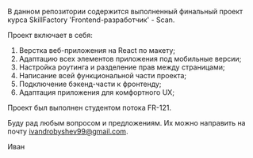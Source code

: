 В данном репозитории содержится выполненный финальный проект курса SkillFactory 'Frontend-разработчик' - Scan.

Проект включает в себя:

1. Верстка веб-приложения на React по макету;
2. Адаптацию всех элементов приложения под мобильные версии;
3. Настройка роутинга и разделение прав между страницами;
4. Написание всей функциональной части проекта;
5. Подключение бэкенд-части к фронтенду;
6. Адаптация приложения для комфортного UX;

Проект был выполнен студентом потока FR-121.

Буду рад любым вопросом и предложениям. Их можно направить на почту ivandrobyshev99@gmail.com. 

Иван
